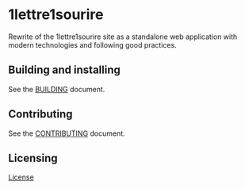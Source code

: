 # 1lettre1sourire

Rewrite of the 1lettre1sourire site as a standalone web application with modern technologies and following good practices.

## Building and installing

See the [BUILDING](BUILDING.md) document.

## Contributing

See the [CONTRIBUTING](CONTRIBUTING.md) document.

## Licensing

[License](LICENSE)
